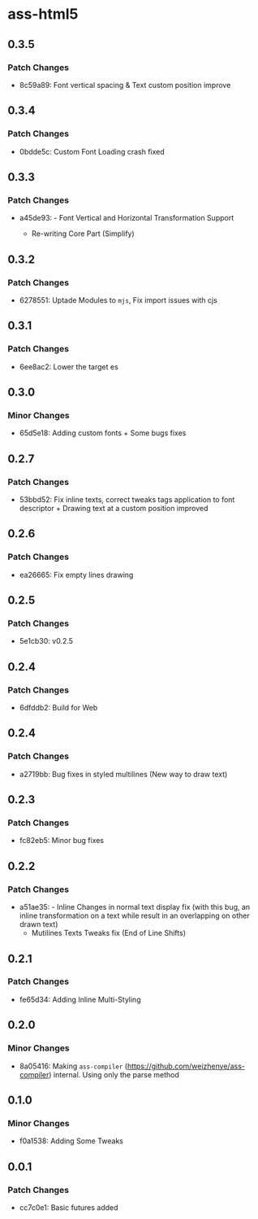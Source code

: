 # ass-html5

## 0.3.5

### Patch Changes

- 8c59a89: Font vertical spacing & Text custom position improve

## 0.3.4

### Patch Changes

- 0bdde5c: Custom Font Loading crash fixed

## 0.3.3

### Patch Changes

- a45de93: - Font Vertical and Horizontal Transformation Support

  - Re-writing Core Part (Simplify)

## 0.3.2

### Patch Changes

- 6278551: Uptade Modules to `mjs`, Fix import issues with cjs

## 0.3.1

### Patch Changes

- 6ee8ac2: Lower the target es

## 0.3.0

### Minor Changes

- 65d5e18: Adding custom fonts + Some bugs fixes

## 0.2.7

### Patch Changes

- 53bbd52: Fix inline texts, correct tweaks tags application to font descriptor + Drawing text at a custom position improved

## 0.2.6

### Patch Changes

- ea26665: Fix empty lines drawing

## 0.2.5

### Patch Changes

- 5e1cb30: v0.2.5

## 0.2.4

### Patch Changes

- 6dfddb2: Build for Web

## 0.2.4

### Patch Changes

- a2719bb: Bug fixes in styled multilines (New way to draw text)

## 0.2.3

### Patch Changes

- fc82eb5: Minor bug fixes

## 0.2.2

### Patch Changes

- a51ae35: - Inline Changes in normal text display fix (with this bug, an inline transformation on a text while result in an overlapping on other drawn text)
  - Mutilines Texts Tweaks fix (End of Line Shifts)

## 0.2.1

### Patch Changes

- fe65d34: Adding Inline Multi-Styling

## 0.2.0

### Minor Changes

- 8a05416: Making `ass-compiler` (https://github.com/weizhenye/ass-compiler) internal. Using only the parse method

## 0.1.0

### Minor Changes

- f0a1538: Adding Some Tweaks

## 0.0.1

### Patch Changes

- cc7c0e1: Basic futures added
